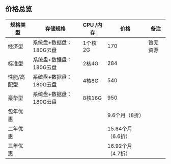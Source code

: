 ## 价格总览
| 规格类型    | 存储规格                | CPU /内存 | 价格               | 备注     |
|-------------|-------------------------|-----------|--------------------|----------|
| 经济型      | 系统盘+数据盘：180G云盘 | 1个核2G   | 170                | 暂无资源 |
| 标准型      | 系统盘+数据盘：180G云盘 | 2核4G     | 284                |          |
| 性能/高配型 | 系统盘+数据盘：180G云盘 | 4核8G     | 540                |          |
| 豪华型      | 系统盘+数据盘：180G云盘 | 8核16G    | 950                |          |
| 包年优惠    |                         |           | 9.6个月（8折）     |          |
| 二年优惠    |                         |           | 15.84个月（6.6折） |          |
| 三年优惠    |                         |           | 16.92个月（4.7折） |          |
